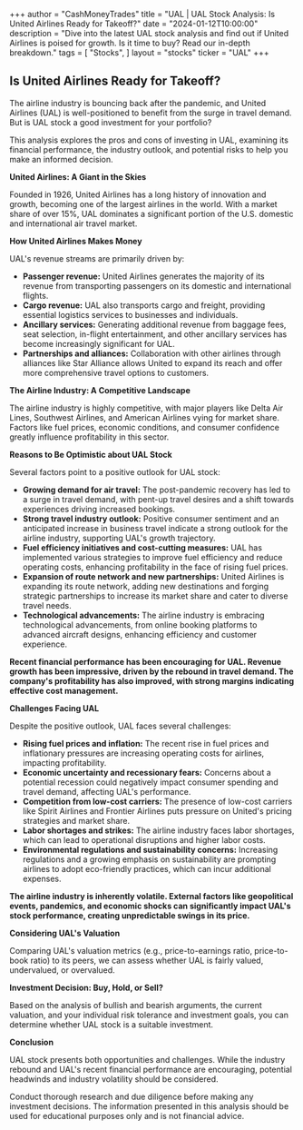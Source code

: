 +++
author = "CashMoneyTrades"
title = "UAL |  UAL Stock Analysis: Is United Airlines Ready for Takeoff?"
date = "2024-01-12T10:00:00"
description = "Dive into the latest UAL stock analysis and find out if United Airlines is poised for growth. Is it time to buy? Read our in-depth breakdown."
tags = [
"Stocks",
]
layout = "stocks"
ticker = "UAL"
+++
        


## Is United Airlines Ready for Takeoff?

The airline industry is bouncing back after the pandemic, and United Airlines (UAL) is well-positioned to benefit from the surge in travel demand. But is UAL stock a good investment for your portfolio?

This analysis explores the pros and cons of investing in UAL, examining its financial performance, the industry outlook, and potential risks to help you make an informed decision. 

**United Airlines: A Giant in the Skies**

Founded in 1926, United Airlines has a long history of innovation and growth, becoming one of the largest airlines in the world. With a market share of over 15%, UAL dominates a significant portion of the U.S. domestic and international air travel market.  

**How United Airlines Makes Money**

UAL's revenue streams are primarily driven by:

* **Passenger revenue:** United Airlines generates the majority of its revenue from transporting passengers on its domestic and international flights. 
* **Cargo revenue:** UAL also transports cargo and freight, providing essential logistics services to businesses and individuals.
* **Ancillary services:**  Generating additional revenue from baggage fees, seat selection, in-flight entertainment, and other ancillary services has become increasingly significant for UAL.
* **Partnerships and alliances:**  Collaboration with other airlines through alliances like Star Alliance allows United to expand its reach and offer more comprehensive travel options to customers. 

**The Airline Industry: A Competitive Landscape**

The airline industry is highly competitive, with major players like Delta Air Lines, Southwest Airlines, and American Airlines vying for market share. Factors like fuel prices, economic conditions, and consumer confidence greatly influence profitability in this sector.

**Reasons to Be Optimistic about UAL Stock**

Several factors point to a positive outlook for UAL stock:

* **Growing demand for air travel:**  The post-pandemic recovery has led to a surge in travel demand, with pent-up travel desires and a shift towards experiences driving increased bookings.
* **Strong travel industry outlook:**  Positive consumer sentiment and an anticipated increase in business travel indicate a strong outlook for the airline industry, supporting UAL's growth trajectory.
* **Fuel efficiency initiatives and cost-cutting measures:**  UAL has implemented various strategies to improve fuel efficiency and reduce operating costs, enhancing profitability in the face of rising fuel prices.
* **Expansion of route network and new partnerships:**  United Airlines is expanding its route network, adding new destinations and forging strategic partnerships to increase its market share and cater to diverse travel needs.
* **Technological advancements:**  The airline industry is embracing technological advancements, from online booking platforms to advanced aircraft designs, enhancing efficiency and customer experience. 

**Recent financial performance has been encouraging for UAL. Revenue growth has been impressive, driven by the rebound in travel demand. The company's profitability has also improved, with strong margins indicating effective cost management.** 

**Challenges Facing UAL**

Despite the positive outlook, UAL faces several challenges:

* **Rising fuel prices and inflation:**  The recent rise in fuel prices and inflationary pressures are increasing operating costs for airlines, impacting profitability.
* **Economic uncertainty and recessionary fears:**  Concerns about a potential recession could negatively impact consumer spending and travel demand, affecting UAL's performance.
* **Competition from low-cost carriers:**  The presence of low-cost carriers like Spirit Airlines and Frontier Airlines puts pressure on United's pricing strategies and market share.
* **Labor shortages and strikes:**  The airline industry faces labor shortages, which can lead to operational disruptions and higher labor costs.
* **Environmental regulations and sustainability concerns:**  Increasing regulations and a growing emphasis on sustainability are prompting airlines to adopt eco-friendly practices, which can incur additional expenses. 

**The airline industry is inherently volatile. External factors like geopolitical events, pandemics, and economic shocks can significantly impact UAL's stock performance, creating unpredictable swings in its price.**

**Considering UAL's Valuation**

Comparing UAL's valuation metrics (e.g., price-to-earnings ratio, price-to-book ratio) to its peers, we can assess whether UAL is fairly valued, undervalued, or overvalued.

**Investment Decision: Buy, Hold, or Sell?**

Based on the analysis of bullish and bearish arguments, the current valuation, and your individual risk tolerance and investment goals, you can determine whether UAL stock is a suitable investment.

**Conclusion**

UAL stock presents both opportunities and challenges. While the industry rebound and UAL's recent financial performance are encouraging, potential headwinds and industry volatility should be considered. 

Conduct thorough research and due diligence before making any investment decisions. The information presented in this analysis should be used for educational purposes only and is not financial advice. 

        